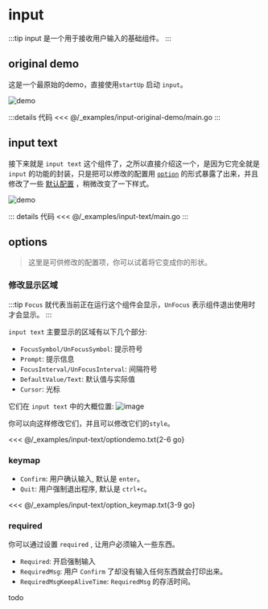 # input

:::tip
input 是一个用于接收用户输入的基础组件。
:::

## original demo

这是一个最原始的demo，直接使用`startUp` 启动 `input`。

![demo](https://user-images.githubusercontent.com/65269574/185384071-1d383fe9-fc28-4abc-904f-8a2de524c29f.gif)

:::details 代码
<<< @/_examples/input-original-demo/main.go
:::

## input text

接下来就是 `input text` 这个组件了，之所以直接介绍这一个，是因为它完全就是 `input`
的功能的封装，只是把可以修改的配置用 [`option`](https://github.com/fzdwx/infinite/blob/main/components/input/text/options.go#L9)
的形式暴露了出来，并且修改了一些 [默认配置](https://github.com/fzdwx/infinite/blob/main/components/input/text/text.go#L16)
，稍微改变了一下样式。

![demo](https://user-images.githubusercontent.com/65269574/185403896-a9ab46c0-9f3d-4957-9c30-a336c9ba855c.gif)

::: details 代码
<<< @/_examples/input-text/main.go
:::

## options

> 这里是可供修改的配置项，你可以试着将它变成你的形状。

### 修改显示区域

:::tip
`Focus` 就代表当前正在运行这个组件会显示，`UnFocus` 表示组件退出使用时才会显示。
:::

`input text` 主要显示的区域有以下几个部分:

- `FocusSymbol/UnFocusSymbol`: 提示符号
- `Prompt`: 提示信息
- `FocusInterval/UnFocusInterval`: 间隔符号
- `DefaultValue/Text`: 默认值与实际值
- `Cursor`: 光标

它们在 `input text` 中的大概位置:
![image](https://user-images.githubusercontent.com/65269574/185407799-c332bc4a-91b7-48d8-85fa-b55bd20454e2.png)

你可以向这样修改它们，并且可以修改它们的`style`。

<<< @/_examples/input-text/optiondemo.txt{2-6 go}

### keymap

- `Confirm`: 用户确认输入, 默认是 `enter`。
- `Quit`:  用户强制退出程序, 默认是 `ctrl+c`。

<<< @/_examples/input-text/option_keymap.txt{3-9 go}

### required

你可以通过设置 `required` , 让用户必须输入一些东西。

- `Required`: 开启强制输入
- `RequiredMsg`: 用户 `Confirm` 了却没有输入任何东西就会打印出来。
- `RequiredMsgKeepAliveTime`: `RequiredMsg` 的存活时间。

todo